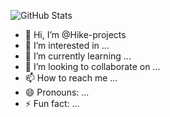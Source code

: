 ![GitHub Stats](https://github-readme-stats.vercel.app/api?username=GhostCircuit-X0&show_icons=true&hide_border=false&line_height=24&title_color=336791&icon_color=1b9cc9)

- 👋 Hi, I’m @Hike-projects
- 👀 I’m interested in ...
- 🌱 I’m currently learning ...
- 💞️ I’m looking to collaborate on ...
- 📫 How to reach me ...
- 😄 Pronouns: ...
- ⚡ Fun fact: ...

<!---
Hike-projects/Hike-projects is a ✨ special ✨ repository because its `README.md` (this file) appears on your GitHub profile.
You can click the Preview link to take a look at your changes.
--->

